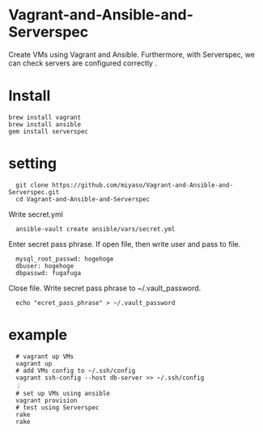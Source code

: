 # Vagrant-and-Ansible-and-Serverspec
Create VMs using Vagrant and Ansible. 
Furthermore, with Serverspec, we can check servers are configured correctly .
# Install
    brew install vagrant
    brew install ansible
    gem install serverspec
# setting

      git clone https://github.com/miyaso/Vagrant-and-Ansible-and-Serverspec.git
      cd Vagrant-and-Ansible-and-Serverspec
      
Write secret.yml

      ansible-vault create ansible/vars/secret.yml
      
Enter secret pass phrase. If open file, then write user and pass to file.

      mysql_root_passwd: hogehoge
      dbuser: hogehoge
      dbpasswd: fugafuga

Close file. Write secret pass phrase to ~/.vault_password.

      echo "ecret_pass_phrase" > ~/.vault_password
      
# example

      # vagrant up VMs
      vagrant up
      # add VMs config to ~/.ssh/config 
      vagrant ssh-config --host db-server >> ~/.ssh/config
      ︙
      # set up VMs using ansible
      vagrant provision
      # test using Serverspec
      rake
      rake
